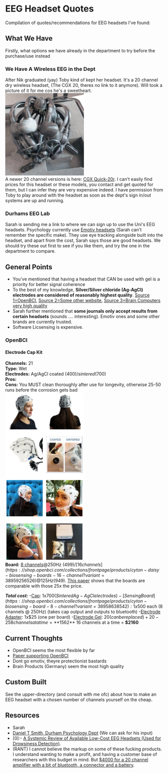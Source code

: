 # EEG Headset Quotes
Compilation of quotes/recommendations for EEG headsets I've found:

## What We Have
Firstly, what options we have already in the department to try before the purchase/use instead

### We Have A Wireless EEG in the Dept
After Nik graduated (yay) Toby kind of kept her headset. It's a 20 channel dry wireless headset, (The CGX 20, theres no link to it anymore). Will took a picture of it for me cos he's a sweetheart.<br>
<img src="imgs/dept_cgx20.png" width="250"><br>
A newer 20 channel versions is here: [CGX Quick-20r](https://www.cgxsystems.com/quick-20r). I can't easily find prices for this headset or these models, you contact and get quoted for them, but I can infer they are very expensive indeed.
I have permission from Toby to play around with the headset as soon as the dept's sign in/out systems are up and running.

### Durhams EEG Lab
Sarah is sending me a link to where we can sign up to use the Uni's EEG headsets. Psychology currently use [Emotiv headsets](https://www.emotiv.com/) (Sarah can't remember the specific make). They use eye tracking alongside built into the headset, and apart from the cost, Sarah says those are good headsets. We should try these out first to see if you like them, and try the one in the department to compare.

## General Points
- You've mentioned that having a headset that CAN be used with gel is a priority for better signal coherence 
- To the best of my knowledge, **Silver/Silver chloride (Ag-AgCl) electrodes are considered of reasonably highest quality**. [Source 1=OpenBCI](https://openbci.com/forum/index.php?p=/discussion/2173/the-advantage-of-sintered-ag-agcl-electrode), [Source 2=Some other website](https://www.biomedelectrodes.com/), [Source 3=Brain Computers very high quality](https://www.brainproducts.com/products_by_type.php?tid=3)
- Sarah further mentioned that **some journals only accept results from certain headsets** (sounds .... interesting). Emotiv ones and some other brands are currently trusted.
- Software Licsensing is expensive.

### OpenBCI
#### Electrode Cap Kit
**Channels:** 21<br> 
**Type:** Wet<br>
**Electrodes:** Ag/AgCl coated ($400)/sintered ($700)<br>
**Pros:** <br>
**Cons:** You MUST clean thoroughly after use for longevity, otherwise 25-50 runs before the corrosion gets bad<br>
<img src="imgs/openbci_electrode_cap.png" width="250"><br>
**Board:** [8 channels](https://shop.openbci.com/collections/frontpage/products/cyton-biosensing-board-8-channel?variant=38958638542)@250Hz ($499)/ [16 channels](https://shop.openbci.com/collections/frontpage/products/cyton-daisy-biosensing-boards-16-channel?variant=38959256526)@125Hz ($949). [This paper](https://drive.google.com/file/d/1Ulm-x1U6otczwCb34WJetjdGoA6BIoef/view) shows that the boards are comparable with those 25x the price.<br>

***Total cost:***
-[Cap](https://shop.openbci.com/products/openbci-eeg-electrocap?variant=16456881766472): 1x$700 (Sintered Ag-AgCl electrodes)
-[Sensing Board](https://shop.openbci.com/collections/frontpage/products/cyton-biosensing-board-8-channel?variant=38958638542): 1x$500 each (8 channels @ 250Hz) (takes cap output and outputs to bluetooth)
-[Electrode Adapter](https://shop.openbci.com/collections/frontpage/products/touch-proof-electrode-cable-adapter?variant=31007211715): 1x$25 (one per board)
-[Electrode Gel](https://shop.openbci.com/products/electrodegel?variant=28056992776264): $20 (can be replaced)
+20-25% import tax
8 channels at a time = **$1562**
16 channels at a time = **$2160**

## Current Thoughts
- OpenBCI seems the most flexible by far
- [Paper supporting OpenBCI](https://arxiv.org/pdf/1606.02438.pdf)
- Dont go emotiv, theyre protectionist bastards
- Brain Products (Germany) seem the most high quality

## Custom Built
See the upper-directory (and consult with me ofc) about how to make an EEG headset with a chosen number of channels yourself on the cheap.

## Resources
- Sarah
- [Daniel T Smith, Durham Psychology Dept](https://www.dur.ac.uk/research/directory/staff/?mode=staff&id=2836) (We can ask for his input)
- [0]:- [A Systemic Review of Available Low-Cost EEG Headsets (Used for Drowsiness Detection)](https://www.frontiersin.org/articles/10.3389/fninf.2020.553352/full).
- (RANT) I cannot believe the markup on some of these fucking products. I understand wanting to make a profit, and having a customer base of researchers with this budget in mind. But [$4000 for a 20 channel amplifier with a bit of bluetooth, a connector and a battery](http://www.physio-tech.co.jp/products/cognionics/pdf/cognionics2019.pdf).


